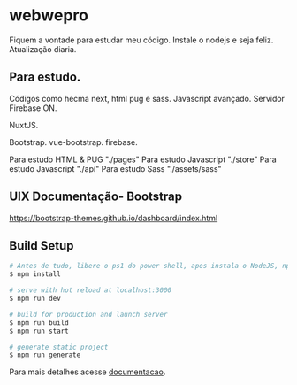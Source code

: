 # webwepro

Fiquem a vontade para estudar meu código. Instale o nodejs e seja feliz.
Atualização diaria.

## Para estudo.
Códigos como hecma next, html pug e sass. Javascript avançado. Servidor Firebase ON.

NuxtJS.

Bootstrap. vue-bootstrap. firebase.

Para estudo HTML & PUG "./pages"
Para estudo Javascript "./store"
Para estudo Javascript "./api"
Para estudo Sass "./assets/sass"

## UIX Documentação- Bootstrap
https://bootstrap-themes.github.io/dashboard/index.html

## Build Setup

```bash
# Antes de tudo, libere o ps1 do power shell, apos instala o NodeJS, npm i e npm run dev. Para vizualizar localhost:3000
$ npm install

# serve with hot reload at localhost:3000
$ npm run dev

# build for production and launch server
$ npm run build
$ npm run start

# generate static project
$ npm run generate
```

Para mais detalhes acesse [documentacao](https://bootstrap-themes.github.io/dashboard/index.html).
